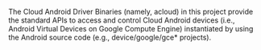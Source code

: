 The Cloud Android Driver Binaries (namely, acloud) in this project provide the
standard APIs to access and control Cloud Android devices (i.e., Android Virtual
Devices on Google Compute Engine) instantiated by using the Android source code
(e.g., device/google/gce* projects).